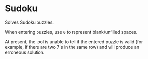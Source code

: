 # Sudoku

Solves Sudoku puzzles.

When entering puzzles, use `0` to represent blank/unfilled spaces.

At present, the tool is unable to tell if the entered puzzle is valid (for example, if there are two 7's in the same row) and will produce an erroneous solution.
